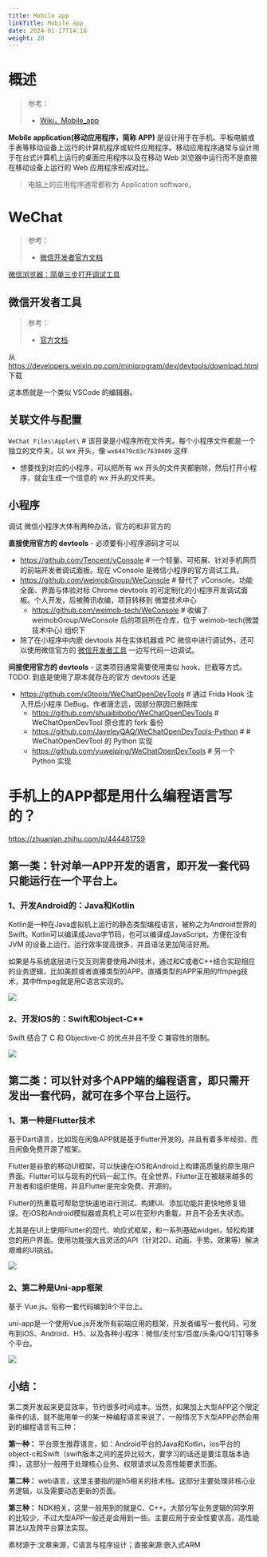 ```yaml
---
title: Mobile app
linkTitle: Mobile app
date: 2024-01-17T14:16
weight: 20
---
```


# 概述

> 参考：
> 
> - [Wiki，Mobile_app](https://en.wikipedia.org/wiki/Mobile_app)

**Mobile application(移动应用程序，简称 APP)** 是设计用于在手机、平板电脑或手表等移动设备上运行的计算机程序或软件应用程序。移动应用程序通常与设计用于在台式计算机上运行的桌面应用程序以及在移动 Web 浏览器中运行而不是直接在移动设备上运行的 Web 应用程序形成对比。

> 电脑上的应用程序通常都称为 Application software。

# WeChat

> 参考：
> 
> - [微信开发者官方文档](https://developers.weixin.qq.com/doc/)

[微信浏览器：简单三步打开调试工具](https://www.cnblogs.com/conne/p/15884968.html)

## 微信开发者工具

> 参考：
> 
> - [官方文档](https://developers.weixin.qq.com/miniprogram/dev/devtools/devtools.html)

从 https://developers.weixin.qq.com/miniprogram/dev/devtools/download.html 下载

这本质就是一个类似 VSCode 的编辑器。

## 关联文件与配置

`WeChat Files\Applet\` # 该目录是小程序所在文件夹。每个小程序文件都是一个独立的文件夹，以 wx 开头，像 `wx64479c83c7630409` 这样

- 想要找到对应的小程序，可以把所有 wx 开头的文件夹都删除，然后打开小程序，就会生成一个信息的 wx 开头的文件夹。

## 小程序

调试 微信小程序大体有两种办法，官方的和非官方的

**直接使用官方的 devtools** - 必须要有小程序源码才可以

- https://github.com/Tencent/vConsole # 一个轻量、可拓展、针对手机网页的前端开发者调试面板。现在 vConsole 是微信小程序的官方调试工具。
- https://github.com/weimobGroup/WeConsole # 替代了 vConsole。功能全面、界面与体验对标 Chrome devtools 的可定制化的小程序开发调试面板。个人开发，后被腾讯收编，项目转移到 微盟技术中心
  - https://github.com/weimob-tech/WeConsole # 收编了 weimobGroup/WeConsole 后的项目所在仓库，位于 weimob-tech(微盟技术中心) 组织下
- 除了在小程序中内嵌 devtools 并在实体机器或 PC 微信中进行调试外，还可以使用微信官方的 [微信开发者工具](https://developers.weixin.qq.com/miniprogram/dev/devtools/devtools.html) 一边写代码一边调试。

**间接使用官方的 devtools** - 这类项目通常需要使用类似 hook、拦截等方式。TODO: 到底是使用了原本就存在的官方 devtools 还是

- https://github.com/x0tools/WeChatOpenDevTools # 通过 Frida Hook 注入开启小程序 DeBug。作者唐志远，因部分原因已删除库
  - https://github.com/shuaibibobo/WeChatOpenDevTools # WeChatOpenDevTool 原仓库的 fork 备份
  - https://github.com/JaveleyQAQ/WeChatOpenDevTools-Python # # WeChatOpenDevTool 的 Python 实现
  - https://github.com/yuweiping/WeChatOpenDevTools # 另一个 Python 实现

# 手机上的APP都是用什么编程语言写的？

https://zhuanlan.zhihu.com/p/444481759

## **第一类：针对单一APP开发的语言，即开发一套代码只能运行在一个平台上。** 

### 1、开发Android的：Java和Kotlin

Kotlin是一种在Java虚拟机上运行的静态类型编程语言，被称之为Android世界的Swift。Kotlin可以编译成Java字节码，也可以编译成JavaScript，方便在没有 JVM 的设备上运行。运行效率提高很多，并且语法更加简洁好用。

如果是与系统底层进行交互则需要使用JNI技术，通过和C或者C++结合实现相应的业务逻辑，比如美颜或者直播类型的APP。直播类型的APP采用的ffmpeg技术，其中ffmpeg就是用C语言实现的。

![](https://pic2.zhimg.com/v2-b6697b88d959003af2515ab4bc2092e9_b.jpg)

### 2、开发IOS的：Swift和Object-C**

Swift 结合了 C 和 Objective-C 的优点并且不受 C 兼容性的限制。

![](https://pic1.zhimg.com/v2-c988362c2aedf592ad366a335a53ec38_b.jpg)



## 第二类：可以针对多个APP端的编程语言，即只需开发出一套代码，就可在多个平台上运行。

### 1、第一种是Flutter技术

基于Dart语言，比如现在闲鱼APP就是基于flutter开发的。并且有着多年经验，而且闲鱼免费开源了框架。

Flutter是谷歌的移动UI框架，可以快速在iOS和Android上构建高质量的原生用户界面。Flutter可以与现有的代码一起工作。在全世界，Flutter正在被越来越多的开发者和组织使用，并且Flutter是完全免费、开源的。

Flutter的热重载可帮助您快速地进行测试、构建UI、添加功能并更快地修复错误。在iOS和Android模拟器或真机上可以在亚秒内重载，并且不会丢失状态。

尤其是在UI上使用Flutter的现代、响应式框架，和一系列基础widget，轻松构建您的用户界面。使用功能强大且灵活的API（针对2D、动画、手势、效果等）解决艰难的UI挑战。

![](https://pic4.zhimg.com/v2-3363e67d08bc43662392a39a0d18ca1b_b.jpg)

### 2、第二种是Uni-app框架

基于 Vue.js。俗称一套代码编到8个平台上。

uni-app是一个使用Vue.js开发所有前端应用的框架，开发者编写一套代码，可发布到iOS、Android、H5、以及各种小程序：微信/支付宝/百度/头条/QQ/钉钉等多个平台。

![](https://pic1.zhimg.com/v2-b915ba2b373b76680ef60ab18489db30_b.jpg)

## 小结：

第二类开发起来更显效率，节约很多时间成本。当然，如果加上大型APP这个限定条件的话，就不能用单一的某一种编程语言来说了，一般情况下大型APP必然会用到的编程语言有三种：

**第一种：** 平台原生推荐语言，如：Android平台的Java和Kotlin，ios平台的object-c和Swift（swift版本之间的差异比较大，要学习的话还是要注意版本选择）。这部分一般用于处理核心业务、权限请求以及高性能要求页面。

**第二种：** web语言，这里主要指的是h5相关的技术栈。这部分主要处理非核心业务逻辑，以及需要动态更新的页面。

**第三种：** NDK相关，这里一般用到的就是C、C++。大部分写业务逻辑的同学用的比较少，不过大型APP一般还是会用到一些。主要应用于安全性要求高，高性能算法以及跨平台算法实现。

素材源于:文章来源，C语言与程序设计；直接来源:嵌入式ARM

